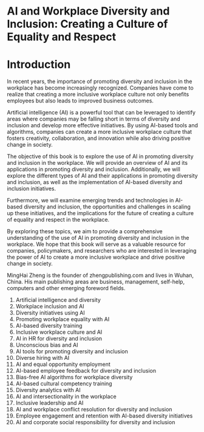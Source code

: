 # AI and Workplace Diversity and Inclusion: Creating a Culture of Equality and Respect

# Introduction

In recent years, the importance of promoting diversity and inclusion in the workplace has become increasingly recognized. Companies have come to realize that creating a more inclusive workplace culture not only benefits employees but also leads to improved business outcomes.

Artificial intelligence (AI) is a powerful tool that can be leveraged to identify areas where companies may be falling short in terms of diversity and inclusion and develop more effective initiatives. By using AI-based tools and algorithms, companies can create a more inclusive workplace culture that fosters creativity, collaboration, and innovation while also driving positive change in society.

The objective of this book is to explore the use of AI in promoting diversity and inclusion in the workplace. We will provide an overview of AI and its applications in promoting diversity and inclusion. Additionally, we will explore the different types of AI and their applications in promoting diversity and inclusion, as well as the implementation of AI-based diversity and inclusion initiatives.

Furthermore, we will examine emerging trends and technologies in AI-based diversity and inclusion, the opportunities and challenges in scaling up these initiatives, and the implications for the future of creating a culture of equality and respect in the workplace.

By exploring these topics, we aim to provide a comprehensive understanding of the use of AI in promoting diversity and inclusion in the workplace. We hope that this book will serve as a valuable resource for companies, policymakers, and researchers who are interested in leveraging the power of AI to create a more inclusive workplace and drive positive change in society.

MingHai Zheng is the founder of zhengpublishing.com and lives in Wuhan, China. His main publishing areas are business, management, self-help, computers and other emerging foreword fields.



1. Artificial intelligence and diversity
2. Workplace inclusion and AI
3. Diversity initiatives using AI
4. Promoting workplace equality with AI
5. AI-based diversity training
6. Inclusive workplace culture and AI
7. AI in HR for diversity and inclusion
8. Unconscious bias and AI
9. AI tools for promoting diversity and inclusion
10. Diverse hiring with AI
11. AI and equal opportunity employment
12. AI-based employee feedback for diversity and inclusion
13. Bias-free AI algorithms for workplace diversity
14. AI-based cultural competency training
15. Diversity analytics with AI
16. AI and intersectionality in the workplace
17. Inclusive leadership and AI
18. AI and workplace conflict resolution for diversity and inclusion
19. Employee engagement and retention with AI-based diversity initiatives
20. AI and corporate social responsibility for diversity and inclusion

